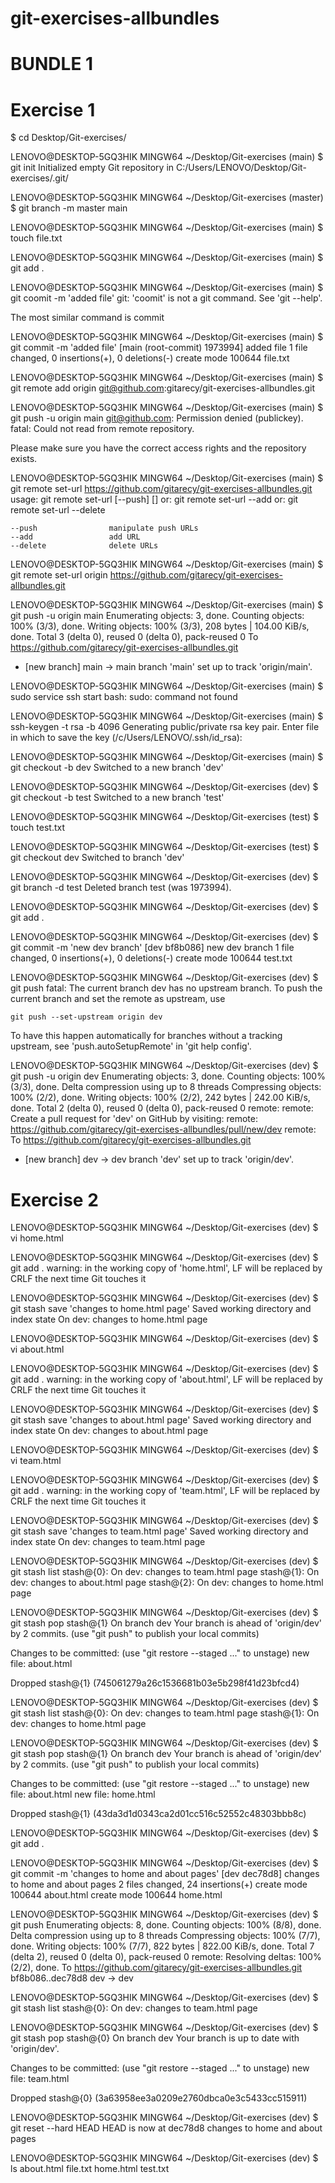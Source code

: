 # git-exercises-allbundles
BUNDLE 1
========
Exercise 1
=========
$ cd Desktop/Git-exercises/

LENOVO@DESKTOP-5GQ3HIK MINGW64 ~/Desktop/Git-exercises (main)
$ git init
Initialized empty Git repository in C:/Users/LENOVO/Desktop/Git-exercises/.git/

LENOVO@DESKTOP-5GQ3HIK MINGW64 ~/Desktop/Git-exercises (master)
$ git branch -m master main

LENOVO@DESKTOP-5GQ3HIK MINGW64 ~/Desktop/Git-exercises (main)
$ touch file.txt

LENOVO@DESKTOP-5GQ3HIK MINGW64 ~/Desktop/Git-exercises (main)
$ git add .

LENOVO@DESKTOP-5GQ3HIK MINGW64 ~/Desktop/Git-exercises (main)
$ git coomit -m 'added file'
git: 'coomit' is not a git command. See 'git --help'.

The most similar command is
        commit

LENOVO@DESKTOP-5GQ3HIK MINGW64 ~/Desktop/Git-exercises (main)
$ git commit -m 'added file'
[main (root-commit) 1973994] added file
 1 file changed, 0 insertions(+), 0 deletions(-)
 create mode 100644 file.txt

LENOVO@DESKTOP-5GQ3HIK MINGW64 ~/Desktop/Git-exercises (main)
$ git remote add origin git@github.com:gitarecy/git-exercises-allbundles.git

LENOVO@DESKTOP-5GQ3HIK MINGW64 ~/Desktop/Git-exercises (main)
$ git push -u origin main
git@github.com: Permission denied (publickey).
fatal: Could not read from remote repository.

Please make sure you have the correct access rights
and the repository exists.

LENOVO@DESKTOP-5GQ3HIK MINGW64 ~/Desktop/Git-exercises (main)
$ git remote set-url https://github.com/gitarecy/git-exercises-allbundles.git
usage: git remote set-url [--push] <name> <newurl> [<oldurl>]
   or: git remote set-url --add <name> <newurl>
   or: git remote set-url --delete <name> <url>

    --push                manipulate push URLs
    --add                 add URL
    --delete              delete URLs


LENOVO@DESKTOP-5GQ3HIK MINGW64 ~/Desktop/Git-exercises (main)
$ git remote set-url origin https://github.com/gitarecy/git-exercises-allbundles.git

LENOVO@DESKTOP-5GQ3HIK MINGW64 ~/Desktop/Git-exercises (main)
$ git push -u origin main
Enumerating objects: 3, done.
Counting objects: 100% (3/3), done.
Writing objects: 100% (3/3), 208 bytes | 104.00 KiB/s, done.
Total 3 (delta 0), reused 0 (delta 0), pack-reused 0
To https://github.com/gitarecy/git-exercises-allbundles.git
 * [new branch]      main -> main
branch 'main' set up to track 'origin/main'.

LENOVO@DESKTOP-5GQ3HIK MINGW64 ~/Desktop/Git-exercises (main)
$ sudo service ssh start
bash: sudo: command not found

LENOVO@DESKTOP-5GQ3HIK MINGW64 ~/Desktop/Git-exercises (main)
$ ssh-keygen -t rsa -b 4096
Generating public/private rsa key pair.
Enter file in which to save the key (/c/Users/LENOVO/.ssh/id_rsa):

LENOVO@DESKTOP-5GQ3HIK MINGW64 ~/Desktop/Git-exercises (main)
$ git checkout -b dev
Switched to a new branch 'dev'

LENOVO@DESKTOP-5GQ3HIK MINGW64 ~/Desktop/Git-exercises (dev)
$ git checkout -b test
Switched to a new branch 'test'

LENOVO@DESKTOP-5GQ3HIK MINGW64 ~/Desktop/Git-exercises (test)
$ touch test.txt

LENOVO@DESKTOP-5GQ3HIK MINGW64 ~/Desktop/Git-exercises (test)
$ git checkout dev
Switched to branch 'dev'

LENOVO@DESKTOP-5GQ3HIK MINGW64 ~/Desktop/Git-exercises (dev)
$ git branch -d test
Deleted branch test (was 1973994).

LENOVO@DESKTOP-5GQ3HIK MINGW64 ~/Desktop/Git-exercises (dev)
$ git add .

LENOVO@DESKTOP-5GQ3HIK MINGW64 ~/Desktop/Git-exercises (dev)
$ git commit -m 'new dev branch'
[dev bf8b086] new dev branch
 1 file changed, 0 insertions(+), 0 deletions(-)
 create mode 100644 test.txt

LENOVO@DESKTOP-5GQ3HIK MINGW64 ~/Desktop/Git-exercises (dev)
$ git push
fatal: The current branch dev has no upstream branch.
To push the current branch and set the remote as upstream, use

    git push --set-upstream origin dev

To have this happen automatically for branches without a tracking
upstream, see 'push.autoSetupRemote' in 'git help config'.


LENOVO@DESKTOP-5GQ3HIK MINGW64 ~/Desktop/Git-exercises (dev)
$ git push -u origin dev
Enumerating objects: 3, done.
Counting objects: 100% (3/3), done.
Delta compression using up to 8 threads
Compressing objects: 100% (2/2), done.
Writing objects: 100% (2/2), 242 bytes | 242.00 KiB/s, done.
Total 2 (delta 0), reused 0 (delta 0), pack-reused 0
remote:
remote: Create a pull request for 'dev' on GitHub by visiting:
remote:      https://github.com/gitarecy/git-exercises-allbundles/pull/new/dev
remote:
To https://github.com/gitarecy/git-exercises-allbundles.git
 * [new branch]      dev -> dev
branch 'dev' set up to track 'origin/dev'.


Exercise 2
==========

LENOVO@DESKTOP-5GQ3HIK MINGW64 ~/Desktop/Git-exercises (dev)
$ vi home.html

LENOVO@DESKTOP-5GQ3HIK MINGW64 ~/Desktop/Git-exercises (dev)
$ git add .
warning: in the working copy of 'home.html', LF will be replaced by CRLF the next time Git touches it

LENOVO@DESKTOP-5GQ3HIK MINGW64 ~/Desktop/Git-exercises (dev)
$ git stash save 'changes to home.html page'
Saved working directory and index state On dev: changes to home.html page

LENOVO@DESKTOP-5GQ3HIK MINGW64 ~/Desktop/Git-exercises (dev)
$ vi about.html

LENOVO@DESKTOP-5GQ3HIK MINGW64 ~/Desktop/Git-exercises (dev)
$ git  add .
warning: in the working copy of 'about.html', LF will be replaced by CRLF the next time Git touches it

LENOVO@DESKTOP-5GQ3HIK MINGW64 ~/Desktop/Git-exercises (dev)
$ git stash save 'changes to about.html page'
Saved working directory and index state On dev: changes to about.html page

LENOVO@DESKTOP-5GQ3HIK MINGW64 ~/Desktop/Git-exercises (dev)
$ vi team.html

LENOVO@DESKTOP-5GQ3HIK MINGW64 ~/Desktop/Git-exercises (dev)
$ git add .
warning: in the working copy of 'team.html', LF will be replaced by CRLF the next time Git touches it

LENOVO@DESKTOP-5GQ3HIK MINGW64 ~/Desktop/Git-exercises (dev)
$ git stash save 'changes to team.html page'
Saved working directory and index state On dev: changes to team.html page

LENOVO@DESKTOP-5GQ3HIK MINGW64 ~/Desktop/Git-exercises (dev)
$ git stash list
stash@{0}: On dev: changes to team.html page
stash@{1}: On dev: changes to about.html page
stash@{2}: On dev: changes to home.html page

LENOVO@DESKTOP-5GQ3HIK MINGW64 ~/Desktop/Git-exercises (dev)
$ git stash pop stash@{1}
On branch dev
Your branch is ahead of 'origin/dev' by 2 commits.
  (use "git push" to publish your local commits)

Changes to be committed:
  (use "git restore --staged <file>..." to unstage)
        new file:   about.html

Dropped stash@{1} (745061279a26c1536681b03e5b298f41d23bfcd4)

LENOVO@DESKTOP-5GQ3HIK MINGW64 ~/Desktop/Git-exercises (dev)
$ git stash list
stash@{0}: On dev: changes to team.html page
stash@{1}: On dev: changes to home.html page

LENOVO@DESKTOP-5GQ3HIK MINGW64 ~/Desktop/Git-exercises (dev)
$ git stash pop stash@{1}
On branch dev
Your branch is ahead of 'origin/dev' by 2 commits.
  (use "git push" to publish your local commits)

Changes to be committed:
  (use "git restore --staged <file>..." to unstage)
        new file:   about.html
        new file:   home.html

Dropped stash@{1} (43da3d1d0343ca2d01cc516c52552c48303bbb8c)

LENOVO@DESKTOP-5GQ3HIK MINGW64 ~/Desktop/Git-exercises (dev)
$ git add .

LENOVO@DESKTOP-5GQ3HIK MINGW64 ~/Desktop/Git-exercises (dev)
$ git commit -m 'changes to home and about pages'
[dev dec78d8] changes to home and about pages
 2 files changed, 24 insertions(+)
 create mode 100644 about.html
 create mode 100644 home.html

LENOVO@DESKTOP-5GQ3HIK MINGW64 ~/Desktop/Git-exercises (dev)
$ git push
Enumerating objects: 8, done.
Counting objects: 100% (8/8), done.
Delta compression using up to 8 threads
Compressing objects: 100% (7/7), done.
Writing objects: 100% (7/7), 822 bytes | 822.00 KiB/s, done.
Total 7 (delta 2), reused 0 (delta 0), pack-reused 0
remote: Resolving deltas: 100% (2/2), done.
To https://github.com/gitarecy/git-exercises-allbundles.git
   bf8b086..dec78d8  dev -> dev

LENOVO@DESKTOP-5GQ3HIK MINGW64 ~/Desktop/Git-exercises (dev)
$ git stash list
stash@{0}: On dev: changes to team.html page

LENOVO@DESKTOP-5GQ3HIK MINGW64 ~/Desktop/Git-exercises (dev)
$ git stash pop stash@{0}
On branch dev
Your branch is up to date with 'origin/dev'.

Changes to be committed:
  (use "git restore --staged <file>..." to unstage)
        new file:   team.html

Dropped stash@{0} (3a63958ee3a0209e2760dbca0e3c5433cc515911)

LENOVO@DESKTOP-5GQ3HIK MINGW64 ~/Desktop/Git-exercises (dev)
$ git reset --hard HEAD
HEAD is now at dec78d8 changes to home and about pages

LENOVO@DESKTOP-5GQ3HIK MINGW64 ~/Desktop/Git-exercises (dev)
$ ls
about.html  file.txt  home.html  test.txt


